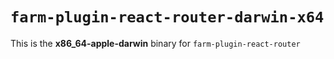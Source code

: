 # `farm-plugin-react-router-darwin-x64`

This is the **x86_64-apple-darwin** binary for `farm-plugin-react-router`
